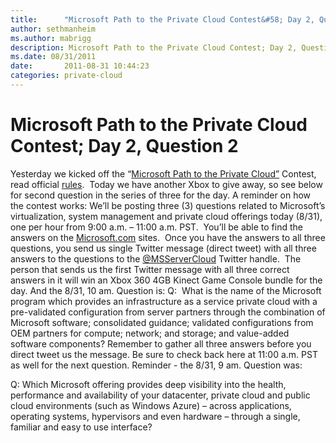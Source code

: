 ```yaml
---
title:      "Microsoft Path to the Private Cloud Contest&#58; Day 2, Question 2"
author: sethmanheim
ms.author: mabrigg
description: Microsoft Path to the Private Cloud Contest; Day 2, Question 2
ms.date: 08/31/2011
date:       2011-08-31 10:44:23
categories: private-cloud
---
```

# Microsoft Path to the Private Cloud Contest; Day 2, Question 2

Yesterday we kicked off the “[Microsoft Path to the Private Cloud”](http://bit.ly/q1kpZg) Contest, read official [rules](http://bit.ly/pGlJmT).  Today we have another Xbox to give away, so see below for second question in the series of three for the day. A reminder on how the contest works: We’ll be posting three (3) questions related to Microsoft’s virtualization, system management and private cloud offerings today (8/31), one per hour from 9:00 a.m. – 11:00 a.m. PST.  You’ll be able to find the answers on the [Microsoft.com](http://bit.ly/roPfDJ) sites.  Once you have the answers to all three questions, you send us single Twitter message (direct tweet) with all three answers to the questions to the [@MSServerCloud](http://bit.ly/ouOZlj) Twitter handle.  The person that sends us the first Twitter message with all three correct answers in it will win an Xbox 360 4GB Kinect Game Console bundle for the day. And the 8/31, 10 am. Question is: Q:  What is the name of the Microsoft program which provides an infrastructure as a service private cloud with a pre-validated configuration from server partners through the combination of Microsoft software; consolidated guidance; validated configurations from OEM partners for compute; network; and storage; and value-added software components? Remember to gather all three answers before you direct tweet us the message. Be sure to check back here at 11:00 a.m. PST as well for the next question. Reminder - the 8/31, 9 am. Question was: 

Q: Which Microsoft offering provides deep visibility into the health, performance and availability of your datacenter, private cloud and public cloud environments (such as Windows Azure) – across applications, operating systems, hypervisors and even hardware – through a single, familiar and easy to use interface?
